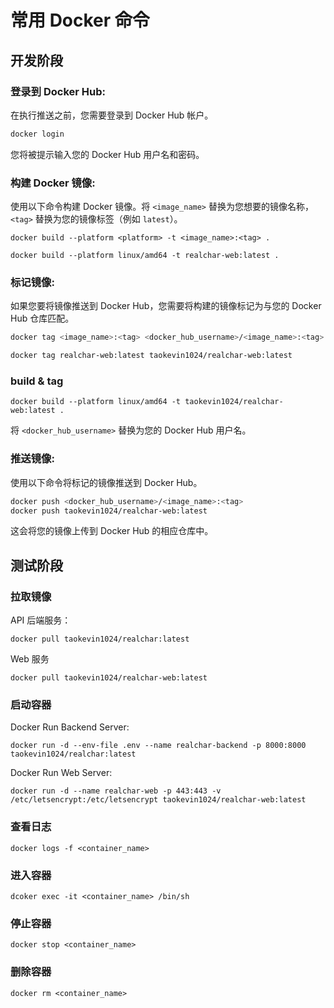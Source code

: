 # 常用 Docker 命令

## 开发阶段

### **登录到 Docker Hub**:

在执行推送之前，您需要登录到 Docker Hub 帐户。

```sh
docker login
```

您将被提示输入您的 Docker Hub 用户名和密码。

### **构建 Docker 镜像**:

使用以下命令构建 Docker 镜像。将 `<image_name>` 替换为您想要的镜像名称，`<tag>` 替换为您的镜像标签（例如 `latest`）。

```Shell
docker build --platform <platform> -t <image_name>:<tag> .

docker build --platform linux/amd64 -t realchar-web:latest .
```

### **标记镜像**:

如果您要将镜像推送到 Docker Hub，您需要将构建的镜像标记为与您的 Docker Hub 仓库匹配。

```sh
docker tag <image_name>:<tag> <docker_hub_username>/<image_name>:<tag>

docker tag realchar-web:latest taokevin1024/realchar-web:latest
```

### build & tag

```Shell
docker build --platform linux/amd64 -t taokevin1024/realchar-web:latest .
```

将 `<docker_hub_username>` 替换为您的 Docker Hub 用户名。

### **推送镜像**:

使用以下命令将标记的镜像推送到 Docker Hub。

```sh
docker push <docker_hub_username>/<image_name>:<tag>
docker push taokevin1024/realchar-web:latest
```

这会将您的镜像上传到 Docker Hub 的相应仓库中。

## 测试阶段

### 拉取镜像

API 后端服务：

```Shell
docker pull taokevin1024/realchar:latest
```

Web 服务

```Shell
docker pull taokevin1024/realchar-web:latest
```

### 启动容器

Docker Run Backend Server:

```Shell
docker run -d --env-file .env --name realchar-backend -p 8000:8000 taokevin1024/realchar:latest
```

Docker Run Web Server:

```Shell
docker run -d --name realchar-web -p 443:443 -v /etc/letsencrypt:/etc/letsencrypt taokevin1024/realchar-web:latest
```

### 查看日志

```Shell
docker logs -f <container_name>
```

### 进入容器

```Shell
dcoker exec -it <container_name> /bin/sh
```

### 停止容器

```Shell
docker stop <container_name>
```

### 删除容器

```Shell
docker rm <container_name>
```
